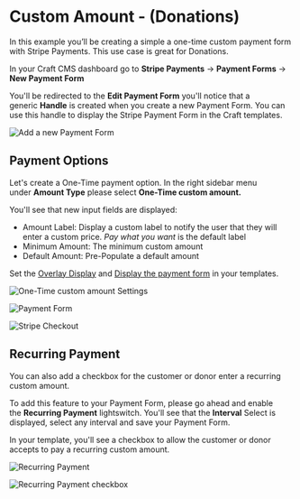 # Custom Amount - (Donations)

In this example you’ll be creating a simple a one-time custom payment form with Stripe Payments. This use case is great for Donations.

In your Craft CMS dashboard go to **Stripe Payments** → **Payment Forms** → **New Payment Form**

You'll be redirected to the **Edit Payment Form** you'll notice that a generic **Handle** is created when you create a new Payment Form. You can use this handle to display the Stripe Payment Form in the Craft templates.

![Add a new Payment Form](https://enupal.com/assets/docs/_lightboxdocs/01-stripe-payments.png)

## Payment Options

Let's create a One-Time payment option. In the right sidebar menu under **Amount Type** please select **One-Time custom amount.** 

You'll see that new input fields are displayed:

*   Amount Label: Display a custom label to notify the user that they will enter a custom price. _Pay what you want_ is the default label
*   Minimum Amount: The minimum custom amount
*   Default Amount: Pre-Populate a default amount

Set the [Overlay Display](http://enupal.com/craft-plugins/stripe-payments/docs/stripe-payment-forms/one-time-payment-form#stripe-checkout-overlay-display) and [Display the payment form](http://enupal.com/craft-plugins/stripe-payments/docs/stripe-payment-forms/one-time-payment-form#adding-your-payment-form-to-your-craft-templates) in your templates.


![One-Time custom amount Settings](https://enupal.com/assets/docs/_lightboxdocs/11-stripe-payments.png)

![Payment Form](https://enupal.com/assets/docs/_lightboxdocs/12-stripe-payments.png)

![Stripe Checkout](https://enupal.com/assets/docs/_lightboxdocs/13-stripe-payments.png)

## Recurring Payment

You can also add a checkbox for the customer or donor enter a recurring custom amount.

To add this feature to your Payment Form, please go ahead and enable the **Recurring Payment** lightswitch. You'll see that the **Interval** Select is displayed, select any interval and save your Payment Form.

In your template, you'll see a checkbox to allow the customer or donor accepts to pay a recurring custom amount.

![Recurring Payment](https://enupal.com/assets/docs/_lightboxdocs/14-stripe-payments.png)

![Recurring Payment checkbox](https://enupal.com/assets/docs/_lightboxdocs/15-stripe-payments.png)


